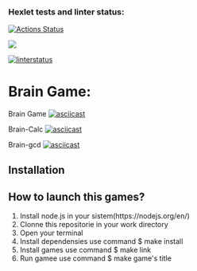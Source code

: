 ### Hexlet tests and linter status:
[![Actions Status](https://github.com/Etanu1553/frontend-project-lvl1/workflows/hexlet-check/badge.svg)](https://github.com/Etanu1553/frontend-project-lvl1/actions)

<a href="https://codeclimate.com/github/codeclimate/codeclimate/maintainability"><img src="https://api.codeclimate.com/v1/badges/a99a88d28ad37a79dbf6/maintainability" /></a>

[![linterstatus](https://github.com/Etanu1553/frontend-project-lvl1/actions/workflows/linterstatus.yml/badge.svg)](https://github.com/Etanu1553/frontend-project-lvl1/actions/workflows/linterstatus.yml)

Brain Game:
===========
Brain Game [![asciicast](https://asciinema.org/a/467889.svg)](https://asciinema.org/a/467889)

Brain-Calc [![asciicast](https://asciinema.org/a/468038.svg)](https://asciinema.org/a/468038)

Brain-gcd  [![asciicast](https://asciinema.org/a/m8HhGBBVqOZTFUSQJDzqTJVem.svg)](https://asciinema.org/a/m8HhGBBVqOZTFUSQJDzqTJVem)


<h2>Installation</h2>
<h2>How to launch this games?</h2>
<ol>
  <li>Install node.js in your sistem(https://nodejs.org/en/)</li>
  <li>Clonne this repositorie in your work directory</li>
  <li>Open your terminal</li>
  <li>Install dependensies use command  $ make install</li>
  <li>Install games use command $ make link</li>
  <li>Run gamee use command $ make game's title</li>
  </ol>

